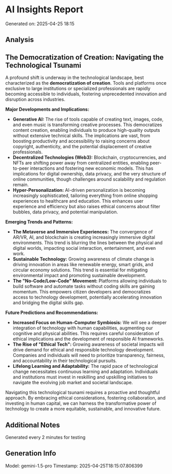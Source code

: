 # AI Insights Report
Generated on: 2025-04-25 18:15

## Analysis
## The Democratization of Creation: Navigating the Technological Tsunami

A profound shift is underway in the technological landscape, best characterized as the **democratization of creation**. Tools and platforms once exclusive to large institutions or specialized professionals are rapidly becoming accessible to individuals, fostering unprecedented innovation and disruption across industries.

**Major Developments and Implications:**

* **Generative AI:**  The rise of tools capable of creating text, images, code, and even music is transforming creative processes.  This democratizes content creation, enabling individuals to produce high-quality outputs without extensive technical skills. The implications are vast, from boosting productivity and accessibility to raising concerns about copyright, authenticity, and the potential displacement of creative professionals.
* **Decentralized Technologies (Web3):** Blockchain, cryptocurrencies, and NFTs are shifting power away from centralized entities, enabling peer-to-peer interactions and fostering new economic models.  This has implications for digital ownership, data privacy, and the very structure of online communities, though challenges around scalability and regulation remain.
* **Hyper-Personalization:** AI-driven personalization is becoming increasingly sophisticated, tailoring everything from online shopping experiences to healthcare and education. This enhances user experience and efficiency but also raises ethical concerns about filter bubbles, data privacy, and potential manipulation.


**Emerging Trends and Patterns:**

* **The Metaverse and Immersive Experiences:**  The convergence of AR/VR, AI, and blockchain is creating increasingly immersive digital environments. This trend is blurring the lines between the physical and digital worlds, impacting social interaction, entertainment, and even work.
* **Sustainable Technology:**  Growing awareness of climate change is driving innovation in areas like renewable energy, smart grids, and circular economy solutions.  This trend is essential for mitigating environmental impact and promoting sustainable development.
* **The "No-Code/Low-Code" Movement:**  Platforms allowing individuals to build software and automate tasks without coding skills are gaining momentum. This empowers citizen developers and democratizes access to technology development, potentially accelerating innovation and bridging the digital skills gap.


**Future Predictions and Recommendations:**

* **Increased Focus on Human-Computer Symbiosis:** We will see a deeper integration of technology with human capabilities, augmenting our cognitive and physical abilities.  This requires careful consideration of ethical implications and the development of responsible AI frameworks.
* **The Rise of "Ethical Tech":**  Growing awareness of societal impacts will drive demand for ethical and responsible technology development.  Companies and individuals will need to prioritize transparency, fairness, and accountability in their technological pursuits.
* **Lifelong Learning and Adaptability:** The rapid pace of technological change necessitates continuous learning and adaptation. Individuals and institutions must invest in reskilling and upskilling initiatives to navigate the evolving job market and societal landscape.


Navigating this technological tsunami requires a proactive and thoughtful approach. By embracing ethical considerations, fostering collaboration, and investing in human capital, we can harness the transformative power of technology to create a more equitable, sustainable, and innovative future. 


## Additional Notes
Generated every 2 minutes for testing

## Generation Info
Model: gemini-1.5-pro
Timestamp: 2025-04-25T18:15:07.806399
